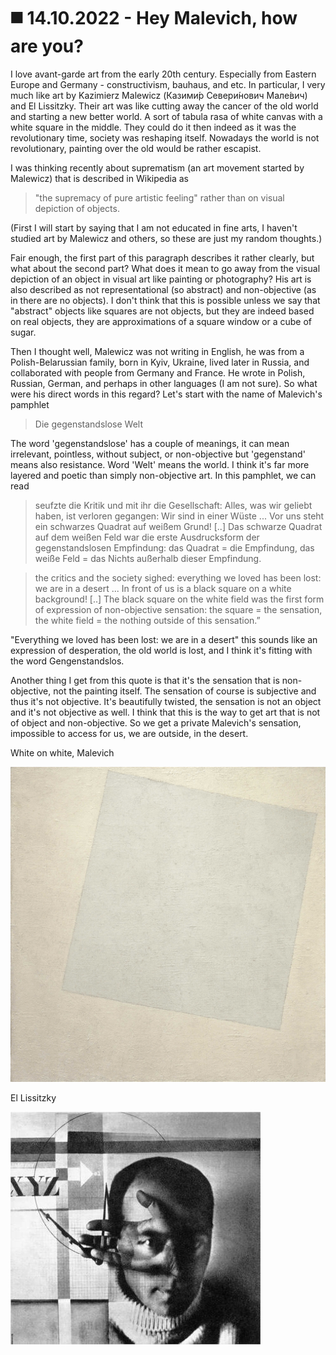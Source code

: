 # ◼️ 14.10.2022 - Hey Malevich, how are you?

I love avant-garde art from the early 20th century. Especially from Eastern Europe and Germany - constructivism, bauhaus, and etc.
In particular, I very much like art by Kazimierz Malewicz (Казими́р Севери́нович Мале́вич) and El Lissitzky.
Their art was like cutting away the cancer of the old world and starting a new better world. A sort of tabula rasa of white canvas with a white square in the middle. They could do it then indeed as it was the revolutionary time, society was reshaping itself. Nowadays the world is not revolutionary, painting over the old would be rather escapist.

I was thinking recently about suprematism (an art movement started by Malewicz) that is described in Wikipedia as

> "the supremacy of pure artistic feeling" rather than on visual depiction of objects.

(First I will start by saying that I am not educated in fine arts, I haven't studied art by Malewicz and others, so these are just my random thoughts.)

Fair enough, the first part of this paragraph describes it rather clearly, but what about the second part? What does it mean to go away from the visual depiction of an object in visual art like painting or photography? His art is also described as not representational (so abstract) and non-objective (as in there are no objects). I don't think that this is possible unless we say that "abstract" objects like squares are not objects, but they are indeed based on real objects, they are approximations of a square window or a cube of sugar.

Then I thought well, Malewicz was not writing in English, he was from a Polish-Belarussian family, born in Kyiv, Ukraine, lived later in Russia, and collaborated with people from Germany and France. He wrote in Polish, Russian, German, and perhaps in other languages (I am not sure).
So what were his direct words in this regard? Let's start with the name of Malevich's pamphlet

> Die gegenstandslose Welt

The word 'gegenstandslose' has a couple of meanings, it can mean irrelevant, pointless, without subject, or non-objective but 'gegenstand' means also resistance. Word 'Welt' means the world. I think it's far more layered and poetic than simply non-objective art.
In this pamphlet, we can read

> seufzte die Kritik und mit ihr die Gesellschaft: Alles, was wir geliebt haben, ist verloren gegangen: Wir sind in einer Wüste ... Vor uns steht ein schwarzes Quadrat auf weißem Grund! [..] Das schwarze Quadrat auf dem weißen Feld war die erste Ausdrucksform der gegenstandslosen Empfindung: das Quadrat = die Empfindung, das weiße Feld = das Nichts außerhalb dieser Empfindung.

> the critics and the society sighed: everything we loved has been lost: we are in a desert ... In front of us is a black square on a white background! [..] The black square on the white field was the first form of expression of non-objective sensation: the square = the sensation, the white field = the nothing outside of this sensation.”

"Everything we loved has been lost: we are in a desert" this sounds like an expression of desperation, the old world is lost, and I think it's fitting with the word Gengenstandslos.

Another thing I get from this quote is that it's the sensation that is non-objective, not the painting itself. The sensation of course is subjective and thus it's not objective. It's beautifully twisted, the sensation is not an object and it's not objective as well. I think that this is the way to get art that is not of object and non-objective. So we get a private Malevich's sensation, impossible to access for us, we are outside, in the desert.

White on white, Malevich

![white on white](images/white_on_white.png)

El Lissitzky

![El Lissitzky](images/el.jpg)
